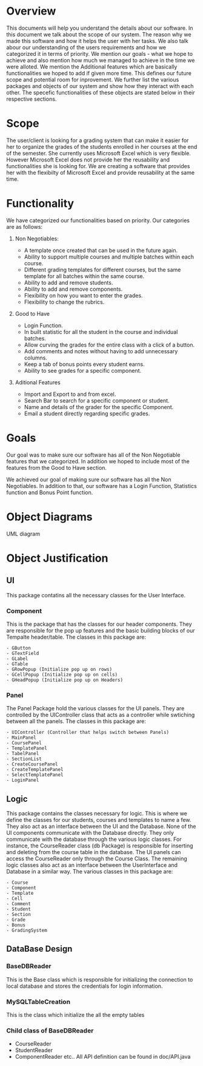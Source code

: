 # Overview
  This documents will help you understand the details about our software. In this document we talk about the scope of our system. The reason why we made this software and how it helps the user with her tasks. We also talk abour our understanding of the users requirements and how we categorized it in terms of priority. We mention our goals - what we hope to achieve and also mention how much we managed to achieve in the time we were alloted. We mention the Additional features which are basically functionalities we hoped to add if given more time. This defines our future scope and potential room for inprovement. We further list the various packages and objects of our system and show how they interact with each other. The specefic functionalities of these objects are stated below in their respective sections.

# Scope
  The user/client is looking for a grading system that can make it easier for her to organize the grades of the students enrolled in her courses at the end of the semester. She currently uses Microsoft Excel which is very flexible. However Microsoft Excel does not provide her the reusability and functionalities she is looking for. We are creating a software that provides her with the flexibilty of Microsoft Excel and provide reusability at the same time.

# Functionality
  We have categorized our functionalities based on priority. Our categories are as follows:
  
  1) Non Negotiables:
      - A template once created that can be used in the future again.
      - Ability to support multiple courses and multiple batches within each course.
      - Different grading templates for different courses, but the same template for all batches within the same course.
      - Ability to add and remove students.
      - Ability to add and remove components.
      - Flexibility on how you want to enter the grades.
      - Flexibility to change the rubrics.
      
   2) Good to Have
      - Login Function.
      - In built statistic for all the student in the course and individual batches.
      - Allow curving the grades for the entire class with a click of a button.
      - Add comments and notes without having to add unnecessary columns.
      - Keep a tab of bonus points every student earns.
      - Ability to see grades for a specific component.
      
   3) Aditional Features
      - Import and Export to and from excel.
      - Search Bar to search for a specific component or student.
      - Name and details of the grader for the specific Component.
      - Email a student directly regarding specific grades.

# Goals
  Our goal was to make sure our software has all of the Non Negotiable features that we categorized. In addition we hoped to include most of the features from the Good to Have section.
  
  We achieved our goal of making sure our software has all the Non Negotiables. In addition to that, our software has a Login Function, Statistics function and Bonus Point function.
  
  
# Object Diagrams
UML diagram

# Object Justification

## UI
This package contatins all the necessary classes for the User Interface.

### Component
  This is the package that has the classes for our header components. They are responsible for the pop up features and the basic building blocks of our Tempalte header/table. The classes in this package are:
    
    - GButton
    - GTextField
    - GLabel
    - GTable
    - GRowPopup (Initialize pop up on rows)
    - GCellPopup (Initialize pop up on cells)
    - GHeadPopup (Initialize pop up on Headers)

### Panel
  The Panel Package hold the various classes for the UI panels. They are controlled by the UIController class that acts as a controller while swtiching between all the panels. The classes in this package are:
  
    - UIController (Controller that helps switch between Panels)
    - MainPanel
    - CoursePanel
    - TemplatePanel
    - TabelPanel
    - SectionList
    - CreateCoursePanel
    - CreateTemplatePanel
    - SelectTemplatePanel
    - LoginPanel
    
    
 ## Logic
  This package contains the classes necessary for logic. This is where we define the classes for our students, courses and templates to name a few. They also act as an interface between the UI and the Database. None of the UI components communicate with the Database directly. They only communicate with the database through the various logic classes. For instance, the CourseReader class (db Package) is responsible for inserting and deleting from the course table in the database. The UI panels can access the CourseReader only through the Course Class. The remaining logic classes also act as an interface between the UserInterface and Database in a similar way. The various classes in this package are: 
  
    - Course
    - Component
    - Template
    - Cell
    - Comment
    - Student
    - Section
    - Grade
    - Bonus
    - GradingSystem
    
## DataBase Design 
### BaseDBReader 
This is the Base class which is responsible for initializing the connection to local database and stores the credentials for login information. 

### MySQLTableCreation 
This is the class which initialize the all the empty tables 

### Child class of BaseDBReader 
- CourseReader 
- StudentReader 
- ComponentReader etc.. 
All API definition can be found in doc/API.java


